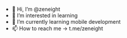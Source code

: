 - 👋 Hi, I’m @zeneight
- 👀 I’m interested in learning
- 🌱 I’m currently learning mobile development
- 📫 How to reach me -> t.me/zeneight

<!---
zeneight/zeneight is a ✨ special ✨ repository because its `README.md` (this file) appears on your GitHub profile.
You can click the Preview link to take a look at your changes.
--->
